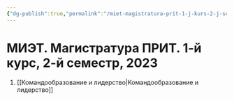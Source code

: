 ```yaml
---
{"dg-publish":true,"permalink":"/miet-magistratura-prit-1-j-kurs-2-j-semestr-2023/","tags":["gardenEntry"]}
---
```


# МИЭТ. Магистратура ПРИТ. 1-й курс, 2-й семестр, 2023

1. [[Командообразование и лидерство\|Командообразование и лидерство]]